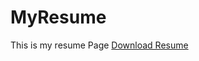 # MyResume
This is my resume Page
<a href="https://abhishekgupta0703.github.io/MyResume">Download Resume</a>
